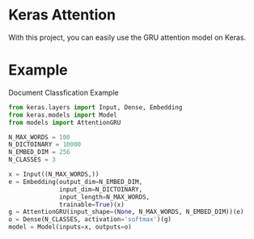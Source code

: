 # Keras Attention
With this project, you can easily use the GRU attention model on Keras.

# Example

Document Classfication Example

```python
from keras.layers import Input, Dense, Embedding
from keras.models import Model
from models import AttentionGRU

N_MAX_WORDS = 100
N_DICTOINARY = 10000
N_EMBED_DIM = 256
N_CLASSES = 3

x = Input((N_MAX_WORDS,))
e = Embedding(output_dim=N_EMBED_DIM,
              input_dim=N_DICTOINARY,
              input_length=N_MAX_WORDS,
              trainable=True)(x)
g = AttentionGRU(input_shape=(None, N_MAX_WORDS, N_EMBED_DIM))(e)
o = Dense(N_CLASSES, activation='softmax')(g)
model = Model(inputs=x, outputs=o)
```
